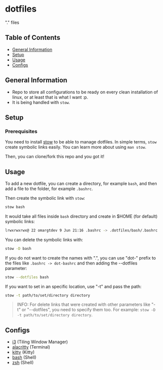 # dotfiles
"." files

## Table of Contents
* [General Information](#general-information)
* [Setup](#setup)
* [Usage](#usage)
* [Configs](#configs)
<!--* [Room for Improvement](#room-for-improvement)-->

## General Information
- Repo to store all configurations to be ready on every clean installation
of linux, or at least that is what I want :p.
- It is being handled with `stow`.

## Setup

### Prerequisites
You need to install [stow](https://www.gnu.org/software/stow/) to be able to manage dotfiles.
In simple terms, `stow` create symbolic links easily. You can learn more about using `man stow`.

Then, you can clone/fork this repo and you got it!

## Usage
To add a new dotfile, you can create a directory, for example `bash`, and then add 
a file to the folder, for example `.bashrc`.

Then create the symbolic link with `stow`:
```bash
stow bash
```

It would take all files inside `bash` directory and create in $HOME (for default) symbolic
links:
```bash
lrwxrwxrwx@ 22 omargtdev 9 Jun 21:16 .bashrc -> .dotfiles/bash/.bashrc
```

You can delete the symbolic links with:
```bash
stow -D bash
```

If you do not want to create the names with ".", you can use "dot-" prefix to the files like
`.bashrc -> dot-bashrc` and then adding the --dotfiles parameter:
```bash
stow --dotfiles bash
```

If you want to set in an specific location, use "-t" and pass the path:
```bash
stow -t path/to/set/directory directory
```

> INFO: For delete links that were created with other parameters like "-t" or "--dotfiles", 
> you need to specify them too. For example: `stow -D -t path/to/set/directory directory`.

## Configs
- [i3](./config/i3) (Tiling Window Manager)
- [alacritty](./config/alacritty) (Terminal)
- [kitty](./config/kitty) (Kitty)
- [bash](./bash) (Shell)
- [zsh](./zsh) (Shell)
